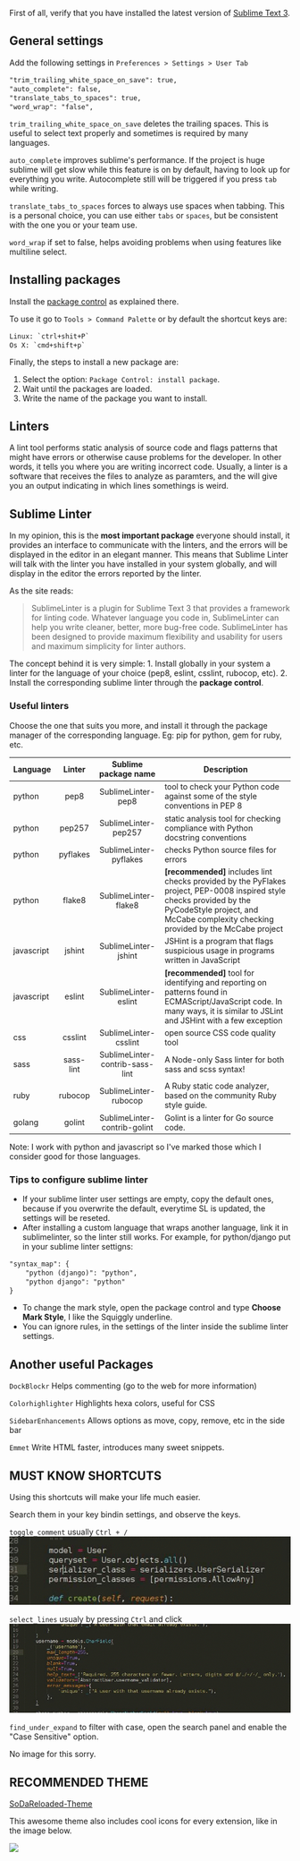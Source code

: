 <!--
.. title: Guide to Sublime like a normal person
.. slug: guide-to-sublime-like-a-normal-person
.. date: 2017-06-08 16:46:15 UTC-03:00
.. tags: sublime, linters, python, programming
.. category: programming
.. link:
.. description: Installing and configuring Sublime Text 3
.. type: text
-->

First of all, verify that you have installed the latest version of [Sublime Text 3](https://www.sublimetext.com/3).

## General settings

Add the following settings in `Preferences > Settings > User Tab`

```
"trim_trailing_white_space_on_save": true,
"auto_complete": false,
"translate_tabs_to_spaces": true,
"word_wrap": "false",
```

`trim_trailing_white_space_on_save` deletes the trailing spaces. This is useful to select text properly and sometimes is required by many languages.

`auto_complete` improves sublime's performance. If the project is huge sublime will get slow while
this feature is on by default, having to look up for everything you write. Autocomplete still will be triggered if you press `tab` while writing.

`translate_tabs_to_spaces` forces to always use spaces when tabbing. This is a personal choice, you can
use either `tabs` or `spaces`, but be consistent with the one you or your team use.

`word_wrap` if set to false, helps avoiding problems when using features like multiline select.


## Installing packages

Install the [package control](https://packagecontrol.io/installation) as explained there.

To use it go to `Tools > Command Palette` or by default the shortcut keys are:

```
Linux: `ctrl+shit+P`
Os X: `cmd+shift+p`
```

Finally, the steps to install a new package are:

1. Select the option: `Package Control: install package`.
2. Wait until the packages are loaded.
3. Write the name of the package you want to install.


## Linters

A lint tool performs static analysis of source code and flags patterns that might have errors or otherwise cause problems for the developer.
In other words, it tells you where you are writing incorrect code.
Usually, a linter is a software that receives the files to analyze as paramters, and the will give you an output indicating in which lines somethings is weird.


## Sublime Linter

In my opinion, this is the **most important package** everyone should install, it provides an interface to communicate with the linters, and the errors will be displayed in the editor in an elegant manner.
This means that Sublime Linter will talk with the linter you have installed in your system globally, and will display in the editor the errors reported by the linter.

As the site reads:
> SublimeLinter is a plugin for Sublime Text 3 that provides a framework for linting code. Whatever language you code in, SublimeLinter can help you write cleaner, better, more bug-free code. SublimeLinter has been designed to provide maximum flexibility and usability for users and maximum simplicity for linter authors.

The concept behind it is very simple:
    1. Install globally in your system a linter for the language of your choice (pep8, eslint, csslint, rubocop, etc).
    2. Install the corresponding sublime linter through the **package control**.


### Useful linters

Choose the one that suits you more, and install it through the package manager of the corresponding language. Eg: pip for python, gem for ruby, etc.

| Language        | Linter           | Sublime package name  | Description |
| ------------- |:-------------:|:-----:| -- |
| python | pep8 | SublimeLinter-pep8 | tool to check your Python code against some of the style conventions in PEP 8 |
| python| pep257 | SublimeLinter-pep257 | static analysis tool for checking compliance with Python docstring conventions |
| python | pyflakes | SublimeLinter-pyflakes | checks Python source files for errors |
| python | flake8 | SublimeLinter-flake8 | **[recommended]** includes lint checks provided by the PyFlakes project, PEP-0008 inspired style checks provided by the PyCodeStyle project, and McCabe complexity checking provided by the McCabe project |
| javascript | jshint | SublimeLinter-jshint | JSHint is a program that flags suspicious usage in programs written in JavaScript |
| javascript | eslint | SublimeLinter-eslint | **[recommended]** tool for identifying and reporting on patterns found in ECMAScript/JavaScript code. In many ways, it is similar to JSLint and JSHint with a few exception |
| css | csslint | SublimeLinter-csslint | open source CSS code quality tool |
| sass | sass-lint | SublimeLinter-contrib-sass-lint | A Node-only Sass linter for both sass and scss syntax! |
| ruby | rubocop | SublimeLinter-rubocop | A Ruby static code analyzer, based on the community Ruby style guide. |
| golang | golint | Sublime​Linter-contrib-golint | Golint is a linter for Go source code. |

Note: I work with python and javascript so I've marked those which I consider good for those languages.


### Tips to configure sublime linter

* If your sublime linter user settings are empty, copy the default ones, because if you overwrite the default, everytime SL is updated, the settings will be reseted.
* After installing a custom language that wraps another language, link it in sublimelinter, so the linter still works. For example, for python/django put in your sublime linter settigns:
```
"syntax_map": {
    "python (django)": "python",
    "python django": "python"
}
```
* To change the mark style, open the package control and type **Choose Mark Style**, I like the Squiggly underline.
* You can ignore rules, in the settings of the linter inside the sublime linter settings.


## Another useful Packages

`DockBlockr` Helps commenting (go to the web for more information)

`Colorhighlighter` Highlights hexa colors, useful for CSS

`SidebarEnhancements` Allows options as move, copy, remove, etc in the side bar

`Emmet` Write HTML faster, introduces many sweet snippets.


## MUST KNOW SHORTCUTS

Using this shortcuts will make your life much easier.

Search them in your key bindin settings, and observe the keys.

`toggle_comment` usually `Ctrl + /`
![](/images/guide-to-sublime-like-a-normal-person/toggle_comment.gif)

`select_lines` usualy by pressing `Ctrl` and click
![](/images/guide-to-sublime-like-a-normal-person/select_lines.gif)

`find_under_expand` to filter with case, open the search panel and enable the "Case Sensitive" option.

No image for this sorry.


## RECOMMENDED THEME

[SoDaReloaded-Theme](https://github.com/Miw0/SoDaReloaded-Theme)

This awesome theme also includes cool icons for every extension, like in the image below.

![](https://raw.githubusercontent.com/Miw0/sodareloaded-theme/master/dark/example.png)
